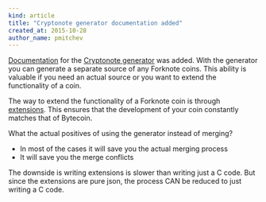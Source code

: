 ```yaml
---
kind: article
title: "Cryptonote generator documentation added"
created_at: 2015-10-28
author_name: pmitchev
--- 
```


[Documentation][cryptonote-generator-overview] for the [Cryptonote generator][cryptonote-generator-github] was added. With the generator you can generate a separate source of any Forknote coins. This ability is valuable if you need an actual source or you want to extend the functionality of a coin.

The way to extend the functionality of a Forknote coin is through [extensions][cryptonote-generator-extensions]. This ensures that the development of your coin constantly matches that of Bytecoin.

What the actual positives of using the generator instead of merging?

* In most of the cases it will save you the actual merging process
* It will save you the merge conflicts

The downside is writing extensions is slower than writing just a C code. But since the extensions are pure json, the process CAN be reduced to just writing a C code.

[cryptonote-generator-github]: https://github.com/forknote/cryptonote-generator
[cryptonote-generator-overview]: /documentation/cryptonote-generator/
[cryptonote-generator-extensions]: /documentation/cryptonote-generator/extensions/
